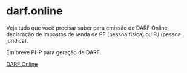 # darf.online
Veja tudo que você precisar saber para emissão de DARF Online, declaração de impostos de renda de PF (pessoa fisica) ou PJ (pessoa jurídica).

Em breve PHP para geração de DARF.

<a href="http://darf.online">DARF Online</a>

